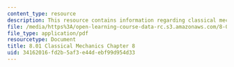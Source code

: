 ```yaml
---
content_type: resource
description: This resource contains information regarding classical mechanics.
file: /media/https%3A/open-learning-course-data-rc.s3.amazonaws.com/8-01sc-classical-mechanics-fall-2016/34162016fd2b5af3e44debf99d954d33_MIT8_01F16_chapter8.pdf
file_type: application/pdf
resourcetype: Document
title: 8.01 Classical Mechanics Chapter 8
uid: 34162016-fd2b-5af3-e44d-ebf99d954d33
---
```

